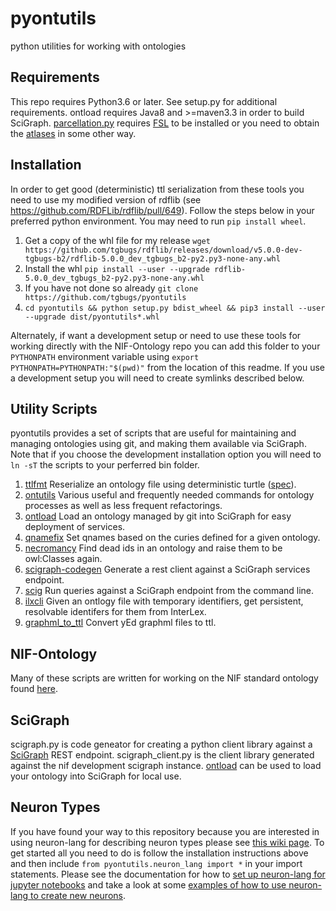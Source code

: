 # pyontutils
python utilities for working with ontologies

## Requirements
This repo requires Python3.6 or later.
See setup.py for additional requirements.
ontload requires Java8 and >=maven3.3 in order to build SciGraph.
[parcellation.py](pyontutils/parcellation.py) requires [FSL](https://fsl.fmrib.ox.ac.uk/fsl/fslwiki/)
to be installed or you need to obtain the [atlases](https://fsl.fmrib.ox.ac.uk/fsl/fslwiki/Atlases) in
some other way.

## Installation
In order to get good (deterministic) ttl serialization from these tools you need to use
my modified version of rdflib (see https://github.com/RDFLib/rdflib/pull/649).
Follow the steps below in your preferred python environment. You may need to run `pip install wheel`.
1. Get a copy of the whl file for my release `wget https://github.com/tgbugs/rdflib/releases/download/v5.0.0-dev-tgbugs-b2/rdflib-5.0.0_dev_tgbugs_b2-py2.py3-none-any.whl`
2. Install the whl `pip install --user --upgrade rdflib-5.0.0_dev_tgbugs_b2-py2.py3-none-any.whl`
3. If you have not done so already `git clone https://github.com/tgbugs/pyontutils`
4. `cd pyontutils && python setup.py bdist_wheel && pip3 install --user --upgrade dist/pyontutils*.whl`

Alternately, if want a development setup or need to use these tools for working directly
with the NIF-Ontology repo you can add this folder to your `PYTHONPATH` environment
variable using `export PYTHONPATH=PYTHONPATH:"$(pwd)"` from the location of this readme.
If you use a development setup you will need to create symlinks described below.

## Utility Scripts
pyontutils provides a set of scripts that are useful for maintaining and managing ontologies
using git, and making them available via SciGraph. Note that if you choose the development
installation option you will need to `ln -sT` the scripts to your perferred bin folder.
1. [ttlfmt](pyontutils/ttlfmt.py)
	Reserialize an ontology file using deterministic turtle ([spec](docs/ttlser.md)).
2. [ontutils](pyontutils/ontutils.py)
    Various useful and frequently needed commands for ontology processes as well as less frequent refactorings.
3. [ontload](pyontutils/ontload.py)
	Load an ontology managed by git into SciGraph for easy deployment of services.
4. [qnamefix](pyontutils/qnamefix.py)
    Set qnames based on the curies defined for a given ontology.
5. [necromancy](pyontutils/necromancy.py)
    Find dead ids in an ontology and raise them to be owl:Classes again.
6. [scigraph-codegen](pyontutils/scigraph.py)
	Generate a rest client against a SciGraph services endpoint.
7. [scig](pyontutils/scig.py)
	Run queries against a SciGraph endpoint from the command line.
8. [ilxcli](pyontutils/ilxcli.py)
	Given an ontlogy file with temporary identifiers, get persistent, resolvable identifers
	for them from InterLex.
9. [graphml_to_ttl](pyontutils/graphml_to_ttl.py)
	Convert yEd graphml files to ttl.

## NIF-Ontology
Many of these scripts are written for working on the NIF standard ontology
found [here](https://github.com/SciCrunch/NIF-Ontology/).

## SciGraph
scigraph.py is code geneator for creating a python client library against a
[SciGraph](https://github.com/SciGraph/SciGraph) REST endpoint.
scigraph_client.py is the client library generated against the nif development scigraph instance.
[ontload](pyontutils/ontload.py) can be used to load your ontology into SciGraph for local use.

## Neuron Types
If you have found your way to this repository because you are interested in using neuron-lang for
describing neuron types please see [this wiki page](https://github.com/SciCrunch/NIF-Ontology/wiki/Neurons).
To get started all you need to do is follow the installation instructions above and then include
`from pyontutils.neuron_lang import *` in your import statements. Please see the documentation for how to
[set up neuron-lang for jupyter notebooks](docs/neurons_notebook.md) and take a look at some
[examples of how to use neuron-lang to create new neurons](docs/NeuronLangExample.ipynb).

